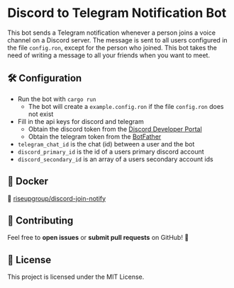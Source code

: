 # Discord to Telegram Notification Bot

This bot sends a Telegram notification whenever a person joins a voice channel on a Discord server. The message is sent to all users configured in the file `config.ron`, except for the person who joined. This bot takes the need of writing a message to all your friends when you want to meet.

## 🛠️ Configuration
- Run the bot with `cargo run`
    - The bot will create a `example.config.ron` if the file `config.ron` does not exist
- Fill in the api keys for discord and telegram
    - Obtain the discord token from the [Discord Developer Portal](https://discord.com/developers/applications)
    - Obtain the telegram token from the [BotFather](https://core.telegram.org/bots#6-botfather)
- `telegram_chat_id` is the chat (id) between a user and the bot
- `discord_primary_id` is the id of a users primary discord account
- `discord_secondary_id` is an array of a users secondary account ids

## 🐳 Docker

🔗 [riseupgroup/discord-join-notify](https://hub.docker.com/r/riseupgroup/discord-join-notify)

## 📢 Contributing

Feel free to **open issues** or **submit pull requests** on GitHub! 🚀

## 📜 License

This project is licensed under the MIT License.
